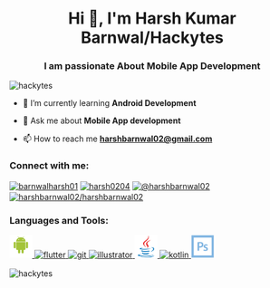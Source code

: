 <h1 align="center">Hi 👋, I'm Harsh Kumar Barnwal/Hackytes</h1>
<h3 align="center">I am passionate About Mobile App Development</h3>

<p align="left"> <img src="https://komarev.com/ghpvc/?username=hackytes&label=Profile%20views&color=0e75b6&style=flat" alt="hackytes" /> </p>

- 🌱 I’m currently learning **Android Development**

- 💬 Ask me about **Mobile App development**

- 📫 How to reach me **harshbarnwal02@gmail.com**

<h3 align="left">Connect with me:</h3>
<p align="left">
<a href="https://twitter.com/barnwalharsh01" target="blank"><img align="center" src="https://raw.githubusercontent.com/rahuldkjain/github-profile-readme-generator/master/src/images/icons/Social/twitter.svg" alt="barnwalharsh01" height="30" width="40" /></a>
<a href="https://www.codechef.com/users/harsh0204" target="blank"><img align="center" src="https://cdn.jsdelivr.net/npm/simple-icons@3.1.0/icons/codechef.svg" alt="harsh0204" height="30" width="40" /></a>
<a href="https://www.hackerrank.com/harshbarnwal02" target="blank"><img align="center" src="https://raw.githubusercontent.com/rahuldkjain/github-profile-readme-generator/master/src/images/icons/Social/hackerrank.svg" alt="@harshbarnwal02" height="30" width="40" /></a>
<a href="https://auth.geeksforgeeks.org/user/harshbarnwal02/harshbarnwal02" target="blank"><img align="center" src="https://raw.githubusercontent.com/rahuldkjain/github-profile-readme-generator/master/src/images/icons/Social/geeks-for-geeks.svg" alt="harshbarnwal02/harshbarnwal02" height="30" width="40" /></a>
</p>

<h3 align="left">Languages and Tools:</h3>
<p align="left"> <a href="https://developer.android.com" target="_blank" rel="noreferrer"> <img src="https://raw.githubusercontent.com/devicons/devicon/master/icons/android/android-original-wordmark.svg" alt="android" width="40" height="40"/> </a> <a href="https://flutter.dev" target="_blank" rel="noreferrer"> <img src="https://www.vectorlogo.zone/logos/flutterio/flutterio-icon.svg" alt="flutter" width="40" height="40"/> </a> <a href="https://git-scm.com/" target="_blank" rel="noreferrer"> <img src="https://www.vectorlogo.zone/logos/git-scm/git-scm-icon.svg" alt="git" width="40" height="40"/> </a> <a href="https://www.adobe.com/in/products/illustrator.html" target="_blank" rel="noreferrer"> <img src="https://www.vectorlogo.zone/logos/adobe_illustrator/adobe_illustrator-icon.svg" alt="illustrator" width="40" height="40"/> </a> <a href="https://www.java.com" target="_blank" rel="noreferrer"> <img src="https://raw.githubusercontent.com/devicons/devicon/master/icons/java/java-original.svg" alt="java" width="40" height="40"/> </a> <a href="https://kotlinlang.org" target="_blank" rel="noreferrer"> <img src="https://www.vectorlogo.zone/logos/kotlinlang/kotlinlang-icon.svg" alt="kotlin" width="40" height="40"/> </a> <a href="https://www.photoshop.com/en" target="_blank" rel="noreferrer"> <img src="https://raw.githubusercontent.com/devicons/devicon/master/icons/photoshop/photoshop-line.svg" alt="photoshop" width="40" height="40"/> </a> </p>

<p><img align="center" src="https://github-readme-stats.vercel.app/api/top-langs?username=hackytes&show_icons=true&locale=en&layout=compact" alt="hackytes" /></p>

